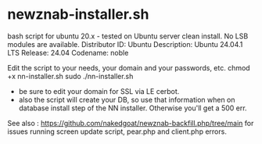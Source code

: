 # newznab-installer.sh
bash script for ubuntu 20.x - tested on Ubuntu server clean install.
No LSB modules are available.
Distributor ID: Ubuntu
Description:    Ubuntu 24.04.1 LTS
Release:        24.04
Codename:       noble

Edit the script to your needs, your domain and your passwords, etc.
chmod +x nn-installer.sh
sudo ./nn-installer.sh

* be sure to edit your domain for SSL via LE cerbot.
* also the script will create your DB, so use that information when on database install step of the NN installer. Otherwise you'll get a 500 err.
  

See also : https://github.com/nakedgoat/newznab-backfill.php/tree/main
for issues running screen update script, pear.php and client.php errors.

